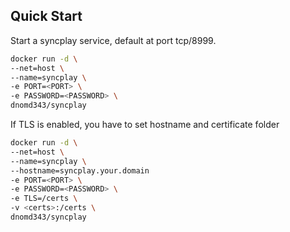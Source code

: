 ## Quick Start

Start a syncplay service, default at port tcp/8999.

```bash
docker run -d \
--net=host \
--name=syncplay \
-e PORT=<PORT> \
-e PASSWORD=<PASSWORD> \
dnomd343/syncplay
```

If TLS is enabled, you have to set hostname and certificate folder

```bash
docker run -d \
--net=host \
--name=syncplay \
--hostname=syncplay.your.domain
-e PORT=<PORT> \
-e PASSWORD=<PASSWORD> \
-e TLS=/certs \
-v <certs>:/certs \
dnomd343/syncplay
```
